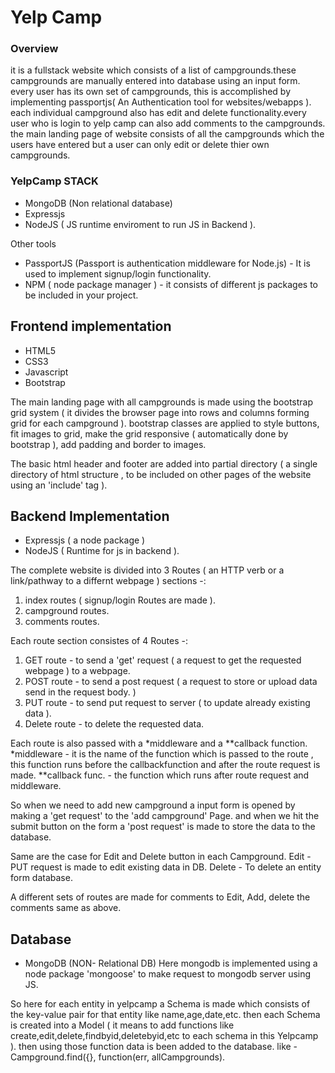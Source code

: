   #   Yelp Camp

### Overview  
it is a fullstack website which consists of a list of campgrounds.these campgrounds are manually entered into database using an input form.
every user has its own set of campgrounds, this is accomplished by implementing passportjs( An Authentication tool for websites/webapps ).
each individual campground also has edit and delete functionality.every user who is login to yelp camp can also add comments to the campgrounds.
the main landing page of website consists of all the campgrounds which the users have entered but a user can only edit or delete thier own campgrounds.

### YelpCamp STACK
- MongoDB (Non relational database)
- Expressjs
- NodeJS ( JS runtime enviroment to run JS in Backend ).

Other tools
- PassportJS (Passport is authentication middleware for Node.js) - It is used to implement signup/login functionality.
- NPM ( node package manager ) - it consists of different js packages to be included in your project. 



## Frontend implementation 

- HTML5
- CSS3
- Javascript
- Bootstrap

The main landing page with all campgrounds is made using the bootstrap grid system ( it divides the browser page into rows and columns forming grid for each campground ). 
bootstrap classes are applied to style buttons, fit images to grid, make the grid responsive ( automatically done by bootstrap ), add padding and border to images.

The basic html header and footer are added into partial directory ( a single directory of html structure , to be included on other pages of the website using an 'include' tag ).


## Backend Implementation 
- Expressjs ( a node package )
- NodeJS ( Runtime for js in backend ).

The complete website is divided into 3 Routes ( an HTTP verb or a link/pathway to a differnt webpage ) sections -:
1. index routes ( signup/login Routes are made ).
2. campground routes.
3. comments routes.

Each route section consistes of 4 Routes -:
1. GET route - to send a 'get' request ( a request to get the requested webpage ) to a webpage.
2. POST route - to send a post request ( a request to store or upload data send in the request body. )
3. PUT route - to send put request to server ( to update already existing data ).
4. Delete route - to delete the requested data.

Each route is also passed with a *middleware and a **callback function.
*middleware - it is the name of the function which is passed to the route , this function runs before the callbackfunction and after the route request is made.
**callback func. - the function which runs after route request and middleware.

So when we need to add new campground a input form is opened by making a 'get request' to the 'add campground' Page.
and when we hit the submit button on the form a 'post request' is made to store the data to the database. 

Same are the case for Edit and Delete button in each Campground.
Edit - PUT request is made to edit existing data in DB.
Delete - To delete an entity form database.

A different sets of routes are made for comments to Edit, Add, delete the comments same as above.



## Database 
- MongoDB (NON- Relational DB)
Here mongodb is implemented using a node package 'mongoose' to make request to mongodb server using JS.

So here for each entity in yelpcamp a Schema is made which consists of the key-value pair for that entity like name,age,date,etc.
then each Schema is created into a Model ( it means to add functions like create,edit,delete,findbyid,deletebyid,etc to each schema in this Yelpcamp ).
then using those function data is been added to the database.
like - Campground.find({}, function(err, allCampgrounds).  
